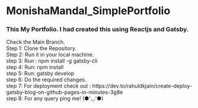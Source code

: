 # MonishaMandal_SimplePortfolio

<h3>This My Portfolio. I had created this using Reactjs and Gatsby.</h3>

<p>Check the Main Branch.<br>
Step 1: Clone the Repository.<br>
Step 2: Run it in your local machine.<br>
step 3: Run : npm install -g gatsby-cli<br>
step 4: Run: npm install<br>
step 5: Run: gatsby develop<br>
step 6: Do the required changes.<br>
step 7: For deployment check out : https://dev.to/rahuldkjain/create-deploy-gatsby-blog-on-github-pages-in-minutes-3g8e<br>
step 8: For any query ping me! (●'◡'●)</p>
